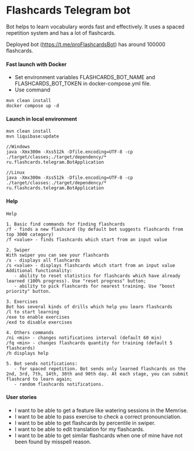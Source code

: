 # Flashcards Telegram bot
Bot helps to learn vocabulary words fast and effectively. It uses a spaced repetition system and has a lot of flashcards.

Deployed bot (https://t.me/proFlashcardsBot) has around 100000 flashcards.


#### Fast launch with Docker 
- Set environment variables FLASHCARDS_BOT_NAME and FLASHCARDS_BOT_TOKEN in docker-compose.yml file.
- Use command
```
mvn clean install
docker compose up -d
```

#### Launch in local environment  
```
mvn clean install
mvn liquibase:update

//Windows
java -Xmx300m -Xss512k -Dfile.encoding=UTF-8 -cp ./target/classes;./target/dependency/* ru.flashcards.telegram.BotApplication

//Linux
java -Xmx300m -Xss512k -Dfile.encoding=UTF-8 -cp ./target/classes:./target/dependency/* ru.flashcards.telegram.BotApplication
```

#### Help
```
Help

1. Basic find commands for finding flashcards
/f - finds a new flashcard (by default bot suggests flashcards from top 3000 category)
/f <value> - finds flashcards which start from an input value

2. Swiper
With swiper you can see your flashcards
/s - displays all flashcards
/s <value> - displays flashcards which start from an input value
Additional functionality:
   - ability to reset statistics for flashcards which have already learned (100% progress). Use "reset progress" button;
   - ability to pick flashcards for nearest training. Use "boost priority" button.

3. Exercises
Bot has several kinds of drills which help you learn flashcards
/l to start learning
/exe to enable exercises 
/exd to disable exercises 

4. Others commands
/ni <min> - changes notifications interval (default 60 min) 
/fq <min> - changes flashcards quantity for training (default 5 flashcards)
/h displays help

5. Bot sends notifications:
   - for spaced repetition. Bot sends only learned flashcards on the 2nd, 3rd, 7th, 14th, 30th and 90th day. At each stage, you can submit flashcard to learn again;
   - random flashcards notifications.
```

#### User stories

- I want to be able to get a feature like watering sessions in the Memrise.  
- I want to be able to pass exercise to check a correct pronounciation.
- I want to be able to get flashcards by percentile in swiper.
- I want to be able to edit translation for my flashcards.
- I want to be able to get similar flashcards when one of mine have not been found by misspell reason.  

 
  
   

